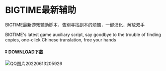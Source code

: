 # BIGTIME最新辅助

BIGTIME最新游戏辅助脚本，告别寻找副本的烦恼，一键汉化，解放双手

BIGTIME's latest game auxiliary script, say goodbye to the trouble of finding copies, one-click Chinese translation, free your hands
#### :arrow_double_down: [DOWNLOAD下载](https://github.com/Auxiliary11/DOWN/raw/main/BIGTIME.zip)
![QQ图片20220613205926](https://user-images.githubusercontent.com/107411957/173359414-ef739d5b-89ba-4265-aecb-fc44fbeebef4.png)
